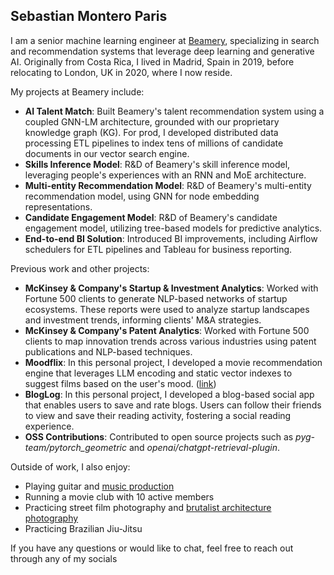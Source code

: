 <!--
fas fa-envelope: mailto:me@sebastianmontero.com
fab fa-linkedin-in: https://www.linkedin.com/in/sebastianmontero/
fab fa-github:  https://github.com/sebastian-montero
fa-brands fa-x-twitter: https://twitter.com/sebastianmxnt
-->

## Sebastian Montero Paris

I am a senior machine learning engineer at [Beamery](https://beamery.com/about-us/), specializing in search and recommendation systems that leverage deep learning and generative AI. Originally from Costa Rica, I lived in Madrid, Spain in 2019, before relocating to London, UK in 2020, where I now reside.


My projects at Beamery include:

- **AI Talent Match**: Built Beamery's talent recommendation system using a coupled GNN-LM architecture, grounded with our proprietary knowledge graph (KG). For prod, I developed distributed data processing ETL pipelines to index tens of millions of candidate documents in our vector search engine.
- **Skills Inference Model**: R&D of Beamery's skill inference model, leveraging people's experiences with an RNN and MoE architecture.
- **Multi-entity Recommendation Model**: R&D of Beamery's multi-entity recommendation model, using GNN for node embedding representations.
- **Candidate Engagement Model**: R&D of Beamery's candidate engagement model, utilizing tree-based models for predictive analytics.
- **End-to-end BI Solution**: Introduced BI improvements, including Airflow schedulers for ETL pipelines and Tableau for business reporting.


Previous work and other projects:

- **McKinsey & Company's Startup & Investment Analytics**: Worked with Fortune 500 clients to generate NLP-based networks of startup ecosystems. These reports were used to analyze startup landscapes and investment trends, informing clients' M&A strategies.
- **McKinsey & Company's Patent Analytics**: Worked with Fortune 500 clients to map innovation trends across various industries using patent publications and NLP-based techniques.
- **Moodflix**: In this personal project, I developed a movie recommendation engine that leverages LLM encoding and static vector indexes to suggest films based on the user's mood. ([link](https://moodflix.streamlit.app))
- **BlogLog**: In this personal project, I developed a blog-based social app that enables users to save and rate blogs. Users can follow their friends to view and save their reading activity, fostering a social reading experience.
- **OSS Contributions**: Contributed to open source projects such as _pyg-team/pytorch_geometric_ and _openai/chatgpt-retrieval-plugin_.


Outside of work, I also enjoy:

- Playing guitar and [music production](https://soundcloud.com/smxnt/popular-tracks)
- Running a movie club with 10 active members
- Practicing street film photography and [brutalist architecture photography](/brutalism)
- Practicing Brazilian Jiu-Jitsu

If you have any questions or would like to chat, feel free to reach out through any of my socials